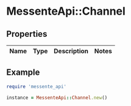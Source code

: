 # MessenteApi::Channel

## Properties

| Name | Type | Description | Notes |
| ---- | ---- | ----------- | ----- |

## Example

```ruby
require 'messente_api'

instance = MessenteApi::Channel.new()
```

